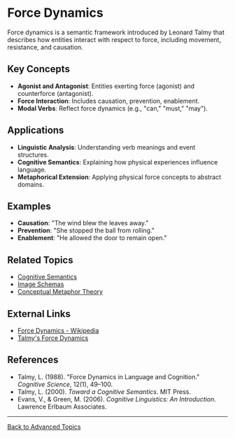 # Force Dynamics

Force dynamics is a semantic framework introduced by Leonard Talmy that describes how entities interact with respect to force, including movement, resistance, and causation.

## Key Concepts

- **Agonist and Antagonist**: Entities exerting force (agonist) and counterforce (antagonist).
- **Force Interaction**: Includes causation, prevention, enablement.
- **Modal Verbs**: Reflect force dynamics (e.g., "can," "must," "may").

## Applications

- **Linguistic Analysis**: Understanding verb meanings and event structures.
- **Cognitive Semantics**: Explaining how physical experiences influence language.
- **Metaphorical Extension**: Applying physical force concepts to abstract domains.

## Examples

- **Causation**: "The wind blew the leaves away."
- **Prevention**: "She stopped the ball from rolling."
- **Enablement**: "He allowed the door to remain open."

## Related Topics

- [Cognitive Semantics](../Cognitive-Semantics.md)
- [Image Schemas](Image-Schemas.md)
- [Conceptual Metaphor Theory](../Conceptual-Metaphor-Theory.md)

## External Links

- [Force Dynamics - Wikipedia](https://en.wikipedia.org/wiki/Force_dynamics)
- [Talmy's Force Dynamics](http://www.talmian.org/force-dynamics/)

## References

- Talmy, L. (1988). "Force Dynamics in Language and Cognition." *Cognitive Science*, 12(1), 49–100.
- Talmy, L. (2000). *Toward a Cognitive Semantics*. MIT Press.
- Evans, V., & Green, M. (2006). *Cognitive Linguistics: An Introduction*. Lawrence Erlbaum Associates.

---

[Back to Advanced Topics](README.md)
